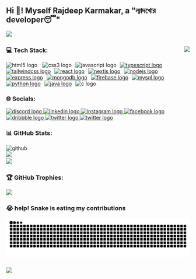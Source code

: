 ### <h2 align="left">Hi 👋! Myself Rajdeep Karmakar, a "ল্যাদখোর developer😴"</h2>

[![](https://visitcount.itsvg.in/api?id=Rajdp-krmkr&icon=4&color=6)](https://visitcount.itsvg.in)

###

<img align="right" height="200" src="https://i.gifer.com/3AyY.gif"  />

### 💻 Tech Stack:

<div align="left">
  <img src="https://cdn.jsdelivr.net/gh/devicons/devicon/icons/html5/html5-original.svg" height="40" alt="html5 logo"  />
  <img width="10" /><img src="https://cdn.jsdelivr.net/gh/devicons/devicon/icons/css3/css3-original.svg" height="40" alt="css3 logo"  /><img width="10" /><img src="https://cdn.jsdelivr.net/gh/devicons/devicon/icons/javascript/javascript-original.svg" height="40" alt="javascript logo"  /><img width="10" /><a href="https://www.typescriptlang.org/"><img src="https://cdn.jsdelivr.net/gh/devicons/devicon/icons/typescript/typescript-original.svg" height="40" alt="typescript logo"  /><img width="10" /></a><a href="https://tailwindcss.com/"><img src="https://cdn.simpleicons.org/tailwindcss/06B6D4" height="40" alt="tailwindcss logo"  /><img width="10" /></a><a href="https://react.dev/"><img src="https://cdn.simpleicons.org/react/61DAFB" height="40" alt="react logo"  /><img width="10" /></a><a href="https://nextjs.org/"><img src="https://cdn.jsdelivr.net/gh/devicons/devicon/icons/nextjs/nextjs-original.svg" height="40" alt="nextjs logo"  /><img width="10" /><a href="https://nodejs.org/en"><img src="https://cdn.jsdelivr.net/gh/devicons/devicon/icons/nodejs/nodejs-original.svg" height="40" alt="nodejs logo"  /><img width="10" /></a><a href="https://expressjs.com/"><img src="https://skillicons.dev/icons?i=express" height="40" alt="express logo"  /><img width="10" /></a><a href="https://www.mongodb.com/"><img src="https://cdn.jsdelivr.net/gh/devicons/devicon/icons/mongodb/mongodb-original.svg" height="40" alt="mongodb logo"  /><img width="10" /></a><a href="https://firebase.google.com/"><img src="https://cdn.jsdelivr.net/gh/devicons/devicon/icons/firebase/firebase-plain.svg" height="40" alt="firebase logo"  /><img width="10" /></a><a href="https://www.mysql.com/"><img src="https://cdn.jsdelivr.net/gh/devicons/devicon/icons/mysql/mysql-original.svg" height="40" alt="mysql logo"  /><img width="10" /></a><a href="https://www.python.org/"><img src="https://cdn.jsdelivr.net/gh/devicons/devicon/icons/python/python-original.svg" height="40" alt="python logo"  /><img width="10" /></a><a href="https://www.java.com/en/"><img src="https://cdn.jsdelivr.net/gh/devicons/devicon/icons/java/java-original.svg" height="40" alt="java logo"  /><img width="10" /></a><img src="https://cdn.jsdelivr.net/gh/devicons/devicon/icons/c/c-original.svg" height="40" alt="c logo"  />
</div>

###
### 🌐 Socials:


<div align="left">
  <a href="">
    <img src="https://img.shields.io/static/v1?message=Discord&logo=discord&label=&color=7289DA&logoColor=white&labelColor=&style=for-the-badge" height="35" alt="discord logo"  />
  </a>
  <a href="https://www.linkedin.com/in/rajdp-krmkr">
    <img src="https://img.shields.io/static/v1?message=LinkedIn&logo=linkedin&label=&color=0077B5&logoColor=white&labelColor=&style=for-the-badge" height="35" alt="linkedin logo"  />
  </a>
  <a href="https://www.instagram.com/rajdp_krmkr/">
    <img src="https://img.shields.io/static/v1?message=Instagram&logo=instagram&label=&color=E4405F&logoColor=white&labelColor=&style=for-the-badge" height="35" alt="instagram logo"  />
  </a>
  <a href="https://www.facebook.com/profile.php?id=100081111734242">
    <img src="https://img.shields.io/static/v1?message=Facebook&logo=facebook&label=&color=1877F2&logoColor=white&labelColor=&style=for-the-badge" height="35" alt="facebook logo"  />
  </a>
  <a href="https://dribbble.com/rajdp_krmkr"> 
    <img src="https://img.shields.io/static/v1?message=Dribbble&logo=dribbble&label=&color=EA4C89&logoColor=white&labelColor=&style=for-the-badge" height="35" alt="dribbble logo"  />
  </a>
  <a href="https://x.com/Rajdeepkar50012">
    <img src="https://img.shields.io/static/v1?message=Twitter&logo=x&label=&color=000000&logoColor=white&labelColor=&style=for-the-badge" height="35" alt="twitter logo"  />
  </a>
  <a href="https://www.threads.net/@rajdp_krmkr">
    <img src="https://img.shields.io/static/v1?message=THREADS&logo=threads&label=&color=E4405F&logoColor=white&labelColor=&style=for-the-badge" height="35" alt="twitter logo"  />
  </a>
</div>

### 📊 GitHub Stats:

![github](https://github-readme-stats.vercel.app/api?username=Rajdp-krmkr&theme=radical&hide_border=true&include_all_commits=true&count_private=false)<br/>
![](https://github-readme-streak-stats.herokuapp.com/?user=Rajdp-krmkr&theme=dark&hide_border=true)<br/>
![](https://github-readme-stats.vercel.app/api/top-langs/?username=Rajdp-krmkr&theme=radical&hide_border=true&include_all_commits=true&count_private=false&layout=compact)

### 🏆 GitHub Trophies:
![](https://github-profile-trophy.vercel.app/?username=Rajdp-krmkr&theme=radical&no-frame=true&no-bg=false&margin-w=4)

### 😭 help! Snake is eating my contributions
![Snake animation](https://github.com/Rajdp-krmkr/Rajdp-krmkr/blob/output/github-contribution-grid-snake-dark.svg)

###
![](https://quotes-github-readme.vercel.app/api?type=horizontal&theme=dark)
